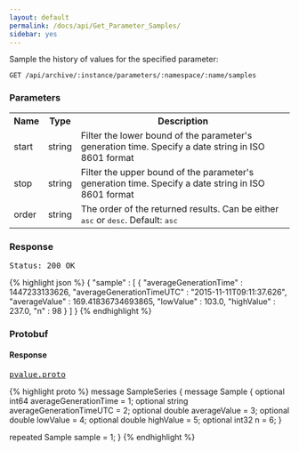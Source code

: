 ```yaml
---
layout: default
permalink: /docs/api/Get_Parameter_Samples/
sidebar: yes
---
```


Sample the history of values for the specified parameter:

    GET /api/archive/:instance/parameters/:namespace/:name/samples


### Parameters

<table class="inline">
    <tr>
        <th>Name</th>
        <th>Type</th>
        <th>Description</th>
    </tr>
    <tr>
        <td class="code">start</td>
        <td class="code">string</td>
        <td>Filter the lower bound of the parameter's generation time. Specify a date string in ISO 8601 format</td>
    </tr>
    <tr>
        <td class="code">stop</td>
        <td class="code">string</td>
        <td>Filter the upper bound of the parameter's generation time. Specify a date string in ISO 8601 format</td>
    </tr>
    <tr>
        <td class="code">order</td>
        <td class="code">string</td>
        <td>The order of the returned results. Can be either <tt>asc</tt> or <tt>desc</tt>. Default: <tt>asc</tt></td>
    </tr>
</table>
 

### Response

<pre class="header">Status: 200 OK</pre>
{% highlight json %}
{
  "sample" : [ {
    "averageGenerationTime" : 1447233133626,
    "averageGenerationTimeUTC" : "2015-11-11T09:11:37.626",
    "averageValue" : 169.41836734693865,
    "lowValue" : 103.0,
    "highValue" : 237.0,
    "n" : 98
  } ]
}
{% endhighlight %}

### Protobuf

#### Response

<pre class="r header"><a href="/docs/api/pvalue.proto/">pvalue.proto</a></pre>
{% highlight proto %}
message SampleSeries {
  message Sample {
    optional int64 averageGenerationTime = 1;
    optional string averageGenerationTimeUTC = 2;
    optional double averageValue = 3;
    optional double lowValue = 4;
    optional double highValue = 5;
    optional int32 n = 6;
  }

  repeated Sample sample = 1;
}
{% endhighlight %}
